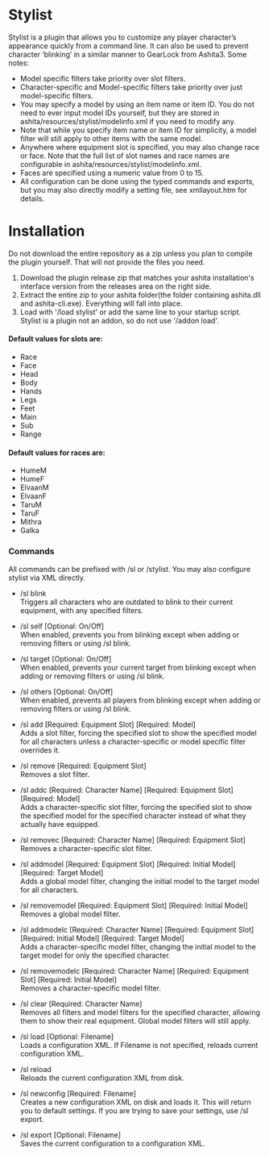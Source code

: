 # Stylist

Stylist is a plugin that allows you to customize any player character’s appearance quickly from a command line.  It can also be used to prevent character ‘blinking’ in a similar manner to GearLock from Ashita3.  Some notes:

* Model specific filters take priority over slot filters.
* Character-specific and Model-specific filters take priority over just model-specific filters.
* You may specify a model by using an item name or item ID.  You do not need to ever input model IDs yourself, but they are stored in ashita/resources/stylist/modelinfo.xml if you need to modify any.
* Note that while you specify item name or item ID for simplicity, a model filter will still apply to other items with the same model.
* Anywhere where equipment slot is specified, you may also change race or face.  Note that the full list of slot names and race names are configurable in ashita/resources/stylist/modelinfo.xml.
* Faces are specified using a numeric value from 0 to 15.
* All configuration can be done using the typed commands and exports, but you may also directly modify a setting file, see xmllayout.htm for details.


# Installation
Do not download the entire repository as a zip unless you plan to compile the plugin yourself. That will not provide the files you need.<br>

1. Download the plugin release zip that matches your ashita installation's interface version from the releases area on the right side.
2. Extract the entire zip to your ashita folder(the folder containing ashita.dll and ashita-cli.exe). Everything will fall into place.
3. Load with '/load stylist' or add the same line to your startup script. Stylist is a plugin not an addon, so do not use '/addon load'.

#### Default values for slots are:
* Race
* Face
* Head
* Body
* Hands
* Legs
* Feet
* Main
* Sub
* Range

#### Default values for races are:
* HumeM
* HumeF
* ElvaanM
* ElvaanF
* TaruM
* TaruF
* Mithra
* Galka


### Commands
All commands can be prefixed with /sl or /stylist.  You may also configure stylist via XML directly.

* /sl blink<br>
Triggers all characters who are outdated to blink to their current equipment, with any specified filters.

* /sl self [Optional: On/Off]<br>
When enabled, prevents you from blinking except when adding or removing filters or using /sl blink.

* /sl target [Optional: On/Off]<br>
When enabled, prevents your current target from blinking except when adding or removing filters or using /sl blink.

* /sl others [Optional: On/Off]<br>
When enabled, prevents all players from blinking except when adding or removing filters or using /sl blink.

* /sl add [Required: Equipment Slot] [Required: Model]<br>
Adds a slot filter, forcing the specified slot to show the specified model for all characters unless a character-specific or model specific filter overrides it.

* /sl remove [Required: Equipment Slot]<br>
Removes a slot filter.

* /sl addc [Required: Character Name] [Required: Equipment Slot] [Required: Model]<br>
Adds a character-specific slot filter, forcing the specified slot to show the specified model for the specified character instead of what they actually have equipped.

* /sl removec [Required: Character Name] [Required: Equipment Slot]<br>
Removes a character-specific slot filter.

* /sl addmodel [Required: Equipment Slot] [Required: Initial Model] [Required: Target Model]<br>
Adds a global model filter, changing the initial model to the target model for all characters.

* /sl removemodel [Required: Equipment Slot] [Required: Initial Model]<br>
Removes a global model filter.

* /sl addmodelc [Required: Character Name] [Required: Equipment Slot] [Required: Initial Model] [Required: Target Model]<br>
Adds a character-specific model filter, changing the initial model to the target model for only the specified character.

* /sl removemodelc [Required: Character Name] [Required: Equipment Slot] [Required: Initial Model]<br>
Removes a character-specific model filter.

* /sl clear [Required: Character Name]<br>
Removes all filters and model filters for the specified character, allowing them to show their real equipment.  Global model filters will still apply.

* /sl load [Optional: Filename]<br>
Loads a configuration XML.  If Filename is not specified, reloads current configuration XML.

* /sl reload<br>
Reloads the current configuration XML from disk.

* /sl newconfig [Required: Filename]<br>
Creates a new configuration XML on disk and loads it.  This will return you to default settings.  If you are trying to save your settings, use /sl export.

* /sl export [Optional: Filename]<br>
Saves the current configuration to a configuration XML. 